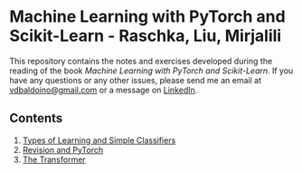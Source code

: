 # Machine Learning with PyTorch and Scikit-Learn - Raschka, Liu, Mirjalili

This repository contains the notes and exercises developed during the reading of the book _Machine Learning with PyTorch and Scikit-Learn_. If you have any questions or any other issues, please send me an email at [vdbaldoino@gmail.com](mailto:vdbaldoino@gmail.com?subject=Hi!%20I%20saw%20your%20GitHub!) or a message on [LinkedIn](https://www.linkedin.com/in/vitorbaldoino/).

## Contents

1. [Types of Learning and Simple Classifiers](/ch01_n_ch02_ml_w_pytorch_n_sklearn.ipynb)
2. [Revision and PyTorch](/ch11_ch12_ch13_ml_w_pytorch_n_sklearn.ipynb)
3. [The Transformer](/transformer-architecture.ipynb)


